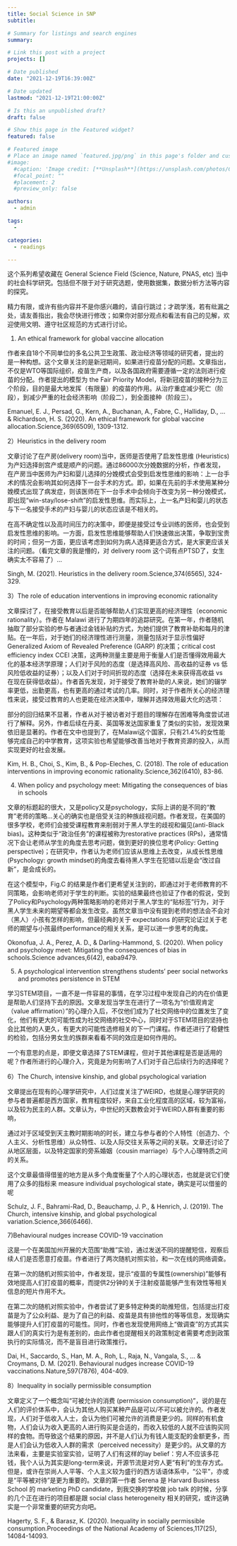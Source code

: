 ```yaml
---
title: Social Science in SNP
subtitle: 

# Summary for listings and search engines
summary: 

# Link this post with a project
projects: []

# Date published
date: "2021-12-19T16:39:00Z"

# Date updated
lastmod: "2021-12-19T21:00:00Z"

# Is this an unpublished draft?
draft: false

# Show this page in the Featured widget?
featured: false

# Featured image
# Place an image named `featured.jpg/png` in this page's folder and customize its options here.
#image:
  #caption: 'Image credit: [**Unsplash**](https://unsplash.com/photos/CpkOjOcXdUY)'
  #focal_point: ""
  #placement: 2
  #preview_only: false

authors:
  - admin

tags:
  -

categories:
  - readings

---
```


这个系列希望收藏在 General Science Field (Science, Nature, PNAS, etc) 当中的社会科学研究。包括但不限于对于研究选题，使用数据集，数据分析方法等内容的探究。

精力有限，或许有些内容并不是你感兴趣的，请自行跳过；才疏学浅，若有纰漏之处，请友善指出，我会尽快进行修改；如果你对部分观点和看法有自己的见解，欢迎使用文明、遵守社区规范的方式进行讨论。

1) An ethical framework for global vaccine allocation

作者来自18个不同单位的多名公共卫生政策、政治经济等领域的研究者，提出的是一种构想。这个文章关注的是新冠期间，如果进行疫苗分配的问题。文章指出，不仅是WTO等国际组织，疫苗生产商，以及各国政府需要遵循一定的法则进行疫苗的分配。作者提出的模型为 the Fair Priority Model，将新冠疫苗的接种分为三个阶段，目的是最大地发挥（有限量）的疫苗的作用。从治疗重症减少死亡（阶段），到减少严重的社会经济影响（阶段二），到全面接种（阶段三）。


Emanuel, E. J., Persad, G., Kern, A., Buchanan, A., Fabre, C., Halliday, D., ... & Richardson, H. S. (2020). An ethical framework for global vaccine allocation.Science,369(6509), 1309-1312.

2）Heuristics in the delivery room

文章讨论了在产房(delivery room)当中，医师是否使用了启发性思维 (Heuristics) 为产妇选择剖宫产或是顺产的问题。通过86000次分娩数据的分析，作者发现，在产房当中医师为产妇和婴儿选择的分娩模式会受到启发性思维的影响：上一台手术的情况会影响其如何选择下一台手术的方式。即，如果在先前的手术使用某种分娩模式出现了病发症，则该医师在下一台手术中会倾向于改变为另一种分娩模式，即出现“win-stay/lose-shift”的启发性思维。而实际上，上一名产妇和婴儿的状态与下一名接受手术的产妇与婴儿的状态应该是不相关的。


在高不确定性以及高时间压力的决策中，即便是接受过专业训练的医师，也会受到启发性思维的影响。一方面，启发性思维能够帮助人们快速做出决策，争取到宝贵的时间；但另一方面，更应该考虑到如何为病人选择更适合方式，是大家更应该关注的问题。（看完文章的我是懵的，对 delivery room 这个词有点PTSD了，女生确实太不容易了）...

Singh, M. (2021). Heuristics in the delivery room.Science,374(6565), 324-329.

3）The role of education interventions in improving economic rationality

文章探讨了，在接受教育以后是否能够帮助人们实现更高的经济理性（economic rationality）。作者在 Malawi 进行了为期四年的追踪研究。在第一年，作者随机抽取了部分实验的参与者通过金钱补贴的方式，为她们提供了教育补助和每月的津贴。在一年后，对于她们的经济理性进行测量，测量包括对于显示性偏好 Generalized Axiom of Revealed Preference (GARP) 的决策；critical cost efficiency index CCEI 决策，这两种测量主要是用于衡量人们是否懂得效用最大化的基本经济学原理；人们对于风险的态度（是选择高风险、高收益的证券 vs 低风险低收益的证券）；以及人们对于时间折现的态度（选择在未来获得高收益 vs 在现在获得低收益）。作者首先发现，对于接受了教育补助的人来说，她们的辍学率更低，出勤更高，也有更高的通过考试的几率。同时，对于作者所关心的经济理性来说，接受过教育的人也更能在经济决策中，理解并选择效用最大化的选项：


部分的回归结果不显著，作者从对于被访者对于题目的理解存在困难等角度尝试进行了解释。另外，作者后续在丹麦、英国等发达国家重复了类似的实验，发现效果依旧是显著的。作者在文中也提到了，在Malawi这个国家，只有21.4%的女性能够完成自己的中学教育，这项实验也希望能够改善当地对于教育资源的投入，从而实现更好的社会发展。

Kim, H. B., Choi, S., Kim, B., & Pop-Eleches, C. (2018). The role of education interventions in improving economic rationality.Science,362(6410), 83-86.

4) When policy and psychology meet: Mitigating the consequences of bias in schools

文章的标题起的很大，又是policy又是psychology，实际上讲的是不同的“教育”老师的策略...关心的确实也是倍受关注的种族歧视问题。作者发现，在美国的很多学校，老师们会接受课程教育来削弱对于黑人学生的歧视和偏见(anti-Black bias)。这种类似于“政治任务”的课程被称为restorative practices (RPs)，通常情况下会让老师从学生的角度去思考问题，做到更好的换位思考(Policy: Getting perspective)；在研究中，作者认为老师们应该从思维上去改变，从成长性思维(Psychology: growth mindset)的角度去看待黑人学生在犯错以后是会“改过自新”，是会成长的。



在这个模型中，Fig.C 的结果是作者们更希望关注到的，即通过对于老师教育的不同策略，会影响老师对于学生的判断。实验的结果最终也验证了作者的假说，受到了Policy和Psychology两种策略影响的老师对于黑人学生的“贴标签”行为，对于黑人学生未来的期望等都会发生改变。虽然文章当中没有提到老师的想法会不会对（黑人）小孩有怎样的影响，但最经典的关于 expectations 的研究论证过关于老师的期望与小孩最终performance的相关关系，是可以进一步思考的角度。

Okonofua, J. A., Perez, A. D., & Darling-Hammond, S. (2020). When policy and psychology meet: Mitigating the consequences of bias in schools.Science advances,6(42), eaba9479.

5) A psychological intervention strengthens students’ peer social networks and promotes persistence in STEM

学习STEM项目，一直不是一件容易的事情，在学习过程中发现自己的内在价值更是帮助人们坚持下去的原因。文章发现当学生在进行了一项名为“价值观肯定（value affirmation）”的心理介入后，不仅他们成为了社交网络中的位置发生了变化，他们有更大的可能性成为社交网络的社交中心，同时对于STEM项目的坚持也会比其他的人更久，有更大的可能性选修相关的下一门课程。作者还进行了稳健性的检验，包括分男女生的族群来看看不同的效应是如何作用的。



一个有意思的点是，即便文章选择了STEM课程，但对于其他课程是否是适用的呢？作者所进行的心理介入，究竟是为何影响了人们对于自己后续行为的选择呢？

6）The Church, intensive kinship, and global psychological variation

文章提出在现有的心理学研究中，人们过度关注了WEIRD，也就是心理学研究的参与者普遍都是西方国家，教育程度较好，来自工业化程度高的区域，较为富裕，以及较为民主的人群。文章认为，中世纪的天数教会对于WEIRD人群有重要的影响，


通过对于区域受到天主教时期影响的时长，建立与参与者的个人特性（创造力、个人主义、分析性思维）从众特性、以及人际交往关系等之间的关联。文章还讨论了从地区层面，以及特定国家的旁系婚姻（cousin marriage）与个人心理特质之间的关系。


这个文章最值得借鉴的地方是从多个角度衡量了个人的心理状态，也就是说它们使用了众多的指标来 measure individual psychological state，确实是可以借鉴的呢

Schulz, J. F., Bahrami-Rad, D., Beauchamp, J. P., & Henrich, J. (2019). The Church, intensive kinship, and global psychological variation.Science,366(6466).

7)Behavioural nudges increase COVID-19 vaccination

这是一个在美国加州开展的大范围“助推”实验，通过发送不同的提醒短信，观察后续人们是否愿意打疫苗。作者进行了两次随机对照实验，和一次在线的网络调查。


在第一次的随机对照实验中，作者发现，提示“疫苗的专属性(ownership)”能够有效地提高人们打疫苗的概率，而提供2分钟的关于注射疫苗能够产生有效性等相关信息的短片作用不大。


在第二次的随机对照实验中，作者尝试了更多特定种类的助推短信，包括提出打疫苗是为了公众利益、是为了自己的利益、疫苗是具有排他性的等等信息，发现确实能够提升人们打疫苗的可能性。同时，作者也发现使用网络上“做调查”的方式其实跟人们的真实行为是有差别的，由此作者也提醒相关的政策制定者需要考虑到政策执行的实际情况，而不是盲目进行政策推行。


Dai, H., Saccardo, S., Han, M. A., Roh, L., Raja, N., Vangala, S., ... & Croymans, D. M. (2021). Behavioural nudges increase COVID-19 vaccinations.Nature,597(7876), 404-409.

8）Inequality in socially permissible consumption

文章定义了一个概念叫“可被允许的消费 (permission consumption)”，说的是在人们的评价体系中，会认为其他人购买某种产品是可以/不可以被允许的。作者发现，人们对于低收入人士，会认为他们可被允许的消费是更少的。同样的有机食物，人们会认为收入更高的人进行购买是合适的，而收入较低的人就不应该购买同样的食物。而导致这个结果的原因，并不是人们认为有钱人能支配的金额更多，而是人们会认为低收入人群的需求（perceived necessity）是更少的。从文章的方法来看，主要是实验室实验，证明了人们有这样的lay belief：穷人不应该多花钱，我个人认为其实是long-term来说，开源节流是对穷人更“有利”的生存方式。但是，或许在崇尚人人平等、个人主义较为盛行的西方话语体系中，“公平”，亦或是“平等被对待”是更为重要的。文章的第一作者 Serena 是 Harvard Business School 的 marketing PhD candidate，到我交换的学校做 job talk 的时候，分享的几个正在进行的项目都是跟 social class heterogeneity 相关的研究，或许这确实是一个非常重要的研究方向吧。

Hagerty, S. F., & Barasz, K. (2020). Inequality in socially permissible consumption.Proceedings of the National Academy of Sciences,117(25), 14084-14093.

